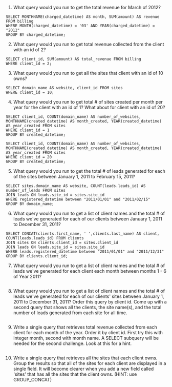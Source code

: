 1. What query would you run to get the total revenue for March of 2012?
```
SELECT MONTHNAME(charged_datetime) AS month, SUM(amount) AS revenue FROM billing
WHERE MONTH(charged_datetime) = '03' AND YEAR(charged_datetime) = "2012"
GROUP BY charged_datetime;
```

2. What query would you run to get total revenue collected from the client with an id of 2?
```
SELECT client_id, SUM(amount) AS total_revenue FROM billing
WHERE client_id = 2;
```

3. What query would you run to get all the sites that client with an id of 10 owns?
```
SELECT domain_name AS website, client_id FROM sites
WHERE client_id = 10;
```

4. What query would you run to get total # of sites created per month per year for the client with an id of 1? What about for client with an id of 20?
```
SELECT client_id, COUNT(domain_name) AS number_of_websites, MONTHNAME(created_datetime) AS month_created, YEAR(created_datetime) AS year_created FROM sites
WHERE client_id = 1
GROUP BY created_datetime;

SELECT client_id, COUNT(domain_name) AS number_of_websites, MONTHNAME(created_datetime) AS month_created, YEAR(created_datetime) AS year_created FROM sites
WHERE client_id = 20
GROUP BY created_datetime;
```

5. What query would you run to get the total # of leads generated for each of the sites between January 1, 2011 to February 15, 2011?
```
SELECT sites.domain_name AS website, COUNT(leads.leads_id) AS number_of_leads FROM sites
JOIN leads ON leads.site_id = sites.site_id
WHERE registered_datetime between "2011/01/01" and "2011/02/15"
GROUP BY domain_name;
```

6. What query would you run to get a list of client names and the total # of leads we've generated for each of our clients between January 1, 2011 to December 31, 2011?
```
SELECT CONCAT(clients.first_name, ' ',clients.last_name) AS client, COUNT(leads.leads_id) FROM clients
JOIN sites ON clients.client_id = sites.client_id
JOIN leads ON leads.site_id = sites.site_id
WHERE leads.registered_datetime between "2011/01/01" and "2011/12/31"
GROUP BY clients.client_id;
```

7. What query would you run to get a list of client names and the total # of leads we've generated for each client each month between months 1 - 6 of Year 2011?
```

```

8. What query would you run to get a list of client names and the total # of leads we've generated for each of our clients' sites between January 1, 2011 to December 31, 2011? Order this query by client id.  Come up with a second query that shows all the clients, the site name(s), and the total number of leads generated from each site for all time.
```

```

9. Write a single query that retrieves total revenue collected from each client for each month of the year. Order it by client id.  First try this with integer month, second with month name.  A SELECT subquery will be needed for the second challenge.  Look at this for a hint.
```

```

10. Write a single query that retrieves all the sites that each client owns. Group the results so that all of the sites for each client are displayed in a single field. It will become clearer when you add a new field called 'sites' that has all the sites that the client owns. (HINT: use GROUP_CONCAT)
```

```